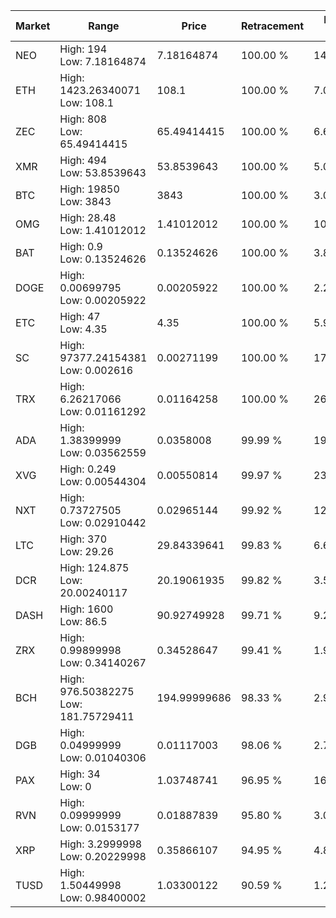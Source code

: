 | Market | Range | Price| Retracement | Doubles to 50% |
| --- | --- | --- | --- | --- |
| NEO | High: 194<br />Low: 7.18164874 | 7.18164874 | 100.00 % | 14.01 |
| ETH | High: 1423.26340071<br />Low: 108.1 | 108.1 | 100.00 % | 7.08 |
| ZEC | High: 808<br />Low: 65.49414415 | 65.49414415 | 100.00 % | 6.67 |
| XMR | High: 494<br />Low: 53.8539643 | 53.8539643 | 100.00 % | 5.09 |
| BTC | High: 19850<br />Low: 3843 | 3843 | 100.00 % | 3.08 |
| OMG | High: 28.48<br />Low: 1.41012012 | 1.41012012 | 100.00 % | 10.60 |
| BAT | High: 0.9<br />Low: 0.13524626 | 0.13524626 | 100.00 % | 3.83 |
| DOGE | High: 0.00699795<br />Low: 0.00205922 | 0.00205922 | 100.00 % | 2.20 |
| ETC | High: 47<br />Low: 4.35 | 4.35 | 100.00 % | 5.90 |
| SC | High: 97377.24154381<br />Low: 0.002616 | 0.00271199 | 100.00 % | 17,953,097.94 |
| TRX | High: 6.26217066<br />Low: 0.01161292 | 0.01164258 | 100.00 % | 269.43 |
| ADA | High: 1.38399999<br />Low: 0.03562559 | 0.0358008 | 99.99 % | 19.83 |
| XVG | High: 0.249<br />Low: 0.00544304 | 0.00550814 | 99.97 % | 23.10 |
| NXT | High: 0.73727505<br />Low: 0.02910442 | 0.02965144 | 99.92 % | 12.92 |
| LTC | High: 370<br />Low: 29.26 | 29.84339641 | 99.83 % | 6.69 |
| DCR | High: 124.875<br />Low: 20.00240117 | 20.19061935 | 99.82 % | 3.59 |
| DASH | High: 1600<br />Low: 86.5 | 90.92749928 | 99.71 % | 9.27 |
| ZRX | High: 0.99899998<br />Low: 0.34140267 | 0.34528647 | 99.41 % | 1.94 |
| BCH | High: 976.50382275<br />Low: 181.75729411 | 194.99999686 | 98.33 % | 2.97 |
| DGB | High: 0.04999999<br />Low: 0.01040306 | 0.01117003 | 98.06 % | 2.70 |
| PAX | High: 34<br />Low: 0 | 1.03748741 | 96.95 % | 16.39 |
| RVN | High: 0.09999999<br />Low: 0.0153177 | 0.01887839 | 95.80 % | 3.05 |
| XRP | High: 3.2999998<br />Low: 0.20229998 | 0.35866107 | 94.95 % | 4.88 |
| TUSD | High: 1.50449998<br />Low: 0.98400002 | 1.03300122 | 90.59 % | 1.20 |
